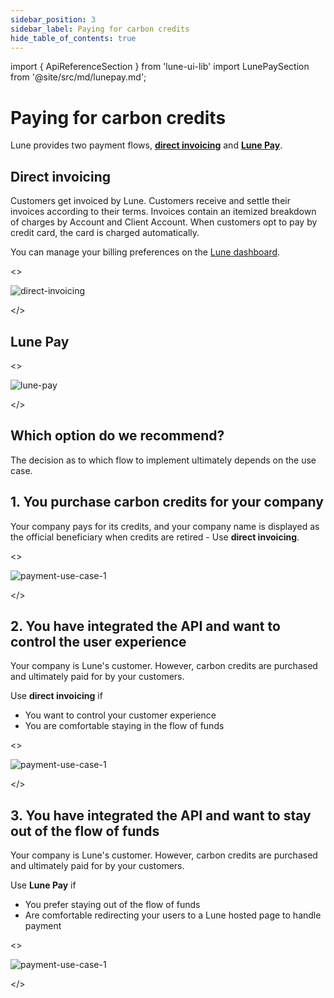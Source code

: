 ```yaml
---
sidebar_position: 3
sidebar_label: Paying for carbon credits
hide_table_of_contents: true
---
```


import { ApiReferenceSection } from 'lune-ui-lib'
import LunePaySection from '@site/src/md/lunepay.md';

# Paying for carbon credits

<div className="sections">

<ApiReferenceSection>
<div className="paragraphSections">

Lune provides two payment flows, [**direct invoicing**](#direct-invoicing) and [**Lune Pay**](#lune-pay).

<div>

## Direct invoicing

Customers get invoiced by Lune. Customers receive and settle their invoices according to their terms. Invoices contain an itemized breakdown of charges by Account and Client Account. When customers opt to pay by credit card, the card is charged automatically.

You can manage your billing preferences on the [Lune dashboard](https://dashboard.lune.co/settings/billing).

</div>
</div>

<>

![direct-invoicing](/img/direct-invoicing.png)

</>
</ApiReferenceSection>


<ApiReferenceSection>

<div>

## Lune Pay

<LunePaySection />

</div>

<>

![lune-pay](/img/payment-lunepay.png)

</>

</ApiReferenceSection>


## Which option do we recommend?

<ApiReferenceSection>
<div className="paragraphSections">

<div>

The decision as to which flow to implement ultimately depends on the use case.

## 1. You purchase carbon credits for your company

Your company pays for its credits, and your company name is displayed as the official beneficiary when credits are retired - Use **direct invoicing**.

</div>
</div>

<>

![payment-use-case-1](/img/payment-use-case-1.png)

</>

</ApiReferenceSection>

<ApiReferenceSection>
<div className="paragraphSections">

<div>

## 2. You have integrated the API and want to control the user experience

Your company is Lune's customer. However, carbon credits are purchased and ultimately paid for by your customers.

Use **direct invoicing** if

* You want to control your customer experience
* You are comfortable staying in the flow of funds

</div>
</div>

<>

![payment-use-case-1](/img/payment-use-case-2.png)

</>

</ApiReferenceSection>

<ApiReferenceSection>
<div className="paragraphSections">

<div>

## 3. You have integrated the API and want to stay out of the flow of funds

Your company is Lune's customer. However, carbon credits are purchased and ultimately paid for by your customers.

Use **Lune Pay** if

* You prefer staying out of the flow of funds
* Are comfortable redirecting your users to a Lune hosted page to handle payment

</div>
</div>

<>

![payment-use-case-1](/img/payment-use-case-3.png)

</>

</ApiReferenceSection>

</div>
